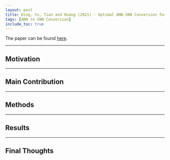 ```yaml
---
layout: post
title: Ding, Yu, Tian and Huang (2021) - Optimal ANN-SNN Conversion for Fast and Accurate Inference in Deep Spiking Neural Networks 
tags: [ANN to SNN Conversion]
include_toc: true
---
```

The paper can be found [here](https://arxiv.org/abs/2105.11654).

---
## Motivation




---
## Main Contribution

---
## Methods


---
## Results

---
## Final Thoughts

